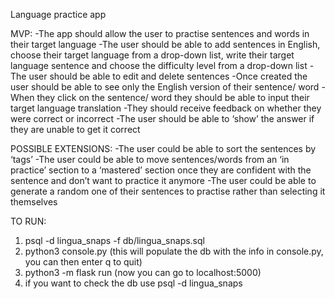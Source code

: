 Language practice app

MVP:
-The app should allow the user to practise sentences and words in their target language
-The user should be able to add sentences in English, choose their target language from a drop-down list, write their target language sentence and choose the difficulty level from a drop-down list
-The user should be able to edit and delete sentences
-Once created the user should be able to see only the English version of their sentence/ word
-When they click on the sentence/ word they should be able to input their target language translation
-They should receive feedback on whether they were correct or incorrect
-The user should be able to ‘show’ the answer if they are unable to get it correct

POSSIBLE EXTENSIONS:
-The user could be able to sort the sentences by ‘tags’
-The user could be able to move sentences/words from an ‘in practice’ section to a ‘mastered’ 
  section once they are confident with the sentence and don’t want to practice it anymore
-The user could be able to generate a random one of their sentences to practise rather than selecting it themselves

TO RUN:

1. psql -d lingua_snaps -f db/lingua_snaps.sql
2. python3 console.py (this will populate the db with the info in console.py, you can then enter q to quit)
3. python3 -m flask run (now you can go to localhost:5000)
4. if you want to check the db use psql -d lingua_snaps